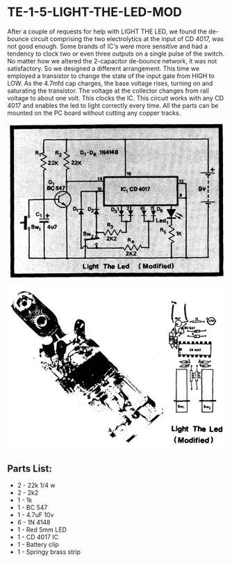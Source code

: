 # TE-1-5-LIGHT-THE-LED-MOD

After a couple of requests for help with LIGHT THE LED, we found the de-bounce circuit comprising the two electrolytics at the input of CD 4017, was not good enough. Some brands of IC's were more sensitive and had a tendency to clock two or even three outputs on a single pulse of the switch. No matter how we altered the 2-capacitor de-bounce network, it was not satisfactory. So we designed a different arrangement. This time we employed a transistor to change the state of the input gate from HIGH to LOW. As the 4.7mfd cap charges, the base voltage rises, turning on and saturating the transistor. The voltage at the collector changes from rail voltage to about one volt. This clocks the IC. This circuit works with any CD 4017 and enables the led to light correctly every time. All the parts can be mounted on the PC board without cutting any copper tracks.  

![](https://github.com/SteveJustin1963/TE-1-5-LIGHT-THE-LED-MOD/blob/master/CCT.png)

![](https://github.com/SteveJustin1963/TE-1-5-LIGHT-THE-LED-MOD/blob/master/LAY.png)

## Parts List:
* 2 - 22k 1/4 w  
* 2 - 2k2 
* 1 - 1k 
* 1 - BC 547
* 1 - 4.7uF 10v
* 6 - 1N 4148
* 1 - Red 5mm LED
* 1 - CD 4017 IC
* 1 - Battery clip
* 1 - Springy brass strip 
